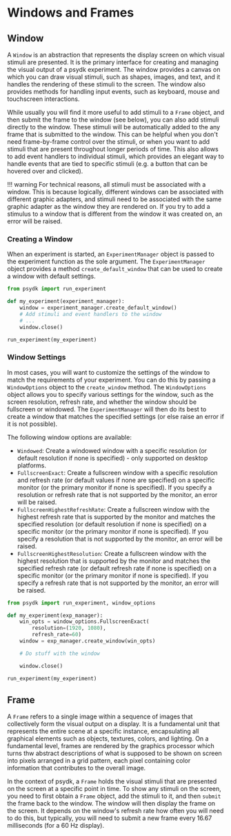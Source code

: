 # Windows and Frames

## Window

A `Window` is an abstraction that represents the display screen on which visual stimuli are presented. It is the primary interface for creating and managing the visual output of a psydk experiment. The window provides a canvas on which you can draw visual stimuli, such as shapes, images, and text, and it handles the rendering of these stimuli to the screen. The window also provides methods for handling input events, such as keyboard, mouse and touchscreen interactions.

 While usually you will find it more useful to add stimuli to a `Frame` object, and then submit the frame to the window (see below), you can also add stimuli directly to the window. These stimuli will be automatically added to the any frame that is submitted to the window. This can be helpful when you don't need frame-by-frame control over the stimuli, or when you want to add stimuli that are present throughout longer periods of time. This also allows to add event handlers to individual stimuli, which provides an elegant way to handle events that are tied to specific stimuli (e.g. a button that can be hovered over and clicked).

!!! warning
    For technical reasons, all stimuli must be associated with a window. This is because logically, different windows can be associated with different graphic adapters, and stimuli need to be associated with the same graphic adapter as the window they are rendered on. If you try to add a stimulus to a window that is different from the window it was created on, an error will be raised.

### Creating a Window

When an experiment is started, an `ExperimentManager` object is passed to the experiment function as the sole argument. The `ExperimentManager` object provides a method `create_default_window` that can be used to create a window with default settings.

```python
from psydk import run_experiment

def my_experiment(experiment_manager):
    window = experiment_manager.create_default_window()
    # Add stimuli and event handlers to the window
    # ...
    window.close()

run_experiment(my_experiment)
```

### Window Settings

In most cases, you will want to customize the settings of the window to match the requirements of your experiment. You can do this by passing a `WindowOptions` object to the `create_window` method. The `WindowOptions` object allows you to specify various settings for the window, such as the screen resolution, refresh rate, and whether the window should be fullscreen or windowed. The `ExperimentManager` will then do its best to create a window that matches the specified settings (or else raise an error if it is not possible).

The following window options are available:

- `Windowed`: Create a windowed window with a specific resolution (or default resolution if none is specified) - only supported on desktop platforms.
- `FullscreenExact`: Create a fullscreen window with a specific resolution and refresh rate (or default values if none are specified) on a specific monitor (or the primary monitor if none is specified). If you specify a resolution or refresh rate that is not supported by the monitor, an error will be raised.
- `FullscreenHighestRefreshRate`: Create a fullscreen window with the highest refresh rate that is supported by the monitor and matches the specified resolution (or default resolution if none is specified) on a specific monitor (or the primary monitor if none is specified). If you specify a resolution that is not supported by the monitor, an error will be raised.
- `FullscreenHighestResolution`: Create a fullscreen window with the highest resolution that is supported by the monitor and matches the specified refresh rate (or default refresh rate if none is specified) on a specific monitor (or the primary monitor if none is specified). If you specify a refresh rate that is not supported by the monitor, an error will be raised.

```python
from psydk import run_experiment, window_options

def my_experiment(exp_manager):
    win_opts = window_options.FullscreenExact(
        resolution=(1920, 1080),
        refresh_rate=60)
    window = exp_manager.create_window(win_opts)

    # Do stuff with the window

    window.close()

run_experiment(my_experiment)
```

## Frame

A `Frame` refers to a single image within a sequence of images that collectively form the visual output on a display. It is a fundamental unit that represents the entire scene at a specific instance, encapsulating all graphical elements such as objects, textures, colors, and lighting. On a fundamental level, frames are rendered by the graphics processor which turns thw abstract descriptions of what is supposed to be shown on screen into pixels arranged in a grid pattern, each pixel containing color information that contributes to the overall image.

In the context of psydk, a `Frame` holds the visual stimuli that are presented on the screen at a specific point in time. To show any stimuli on the screen, you need to first obtain a `Frame` object, add the stimuli to it, and then `submit` the frame back to the window. The window will then display the frame on the screen. It depends on the window's refresh rate how often you will need to do this, but typically, you will need to submit a new frame every 16.67 milliseconds (for a 60 Hz display).
